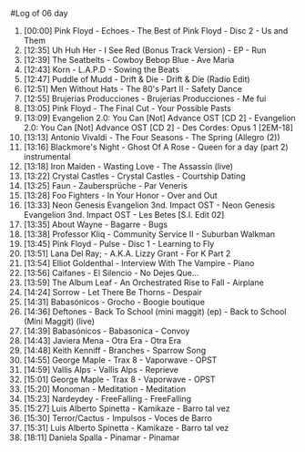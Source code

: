 #Log of 06 day

1. [00:00] Pink Floyd - Echoes - The Best of Pink Floyd - Disc 2 - Us and Them
1. [12:35] Uh Huh Her - I See Red (Bonus Track Version) - EP - Run
1. [12:39] The Seatbelts - Cowboy Bebop Blue - Ave Maria
1. [12:43] Korn - L.A.P.D - Sowing the Beats
1. [12:47] Puddle of Mudd - Drift & Die - Drift & Die (Radio Edit)
1. [12:51] Men Without Hats - The 80's Part II - Safety Dance
1. [12:55] Brujerias Producciones - Brujerias Producciones - Me fui
1. [13:05] Pink Floyd - The Final Cut - Your Possible Pasts
1. [13:09] Evangelion 2.0: You Can [Not] Advance OST [CD 2] - Evangelion 2.0: You Can [Not] Advance OST [CD 2] - Des Cordes: Opus 1 [2EM-18]
1. [13:13] Antonio Vivaldi - The Four Seasons - The Spring  (Allegro (2))
1. [13:16] Blackmore's Night - Ghost Of A Rose - Queen for a day (part 2) instrumental
1. [13:18] Iron Maiden - Wasting Love - The Assassin (live)
1. [13:22] Crystal Castles - Crystal Castles - Courtship Dating
1. [13:25] Faun - Zaubersprüche - Par Veneris
1. [13:28] Foo Fighters - In Your Honor - Over and Out
1. [13:33] Neon Genesis Evangelion 3nd. Impact OST - Neon Genesis Evangelion 3nd. Impact OST - Les Betes [S.I. Edit 02]
1. [13:35] About Wayne - Bagarre - Bugs
1. [13:38] Professor Kliq - Community Service II - Suburban Walkman
1. [13:45] Pink Floyd - Pulse - Disc 1 - Learning to Fly
1. [13:51] Lana Del Ray; - A.K.A. Lizzy Grant - For K Part 2
1. [13:54] Elliot Goldenthal - Interview With The Vampire - Piano
1. [13:56] Caifanes - El Silencio - No Dejes Que...
1. [13:59] The Album Leaf - An Orchestrated Rise to Fall - Airplane
1. [14:24] Sorrow - Let There Be Thorns - Despair
1. [14:31] Babasónicos - Grocho - Boogie boutique
1. [14:36] Deftones - Back To School (mini maggit) (ep) - Back to School (Mini Maggit) (live)
1. [14:39] Babasónicos - Babasonica - Convoy
1. [14:43] Javiera Mena - Otra Era - Otra Era
1. [14:48] Keith Kenniff - Branches - Sparrow Song
1. [14:55] George Maple - Trax 8 - Vaporwave - OPST
1. [14:59] Vallis Alps - Vallis Alps - Reprieve
1. [15:01] George Maple - Trax 8 - Vaporwave - OPST
1. [15:20] Monoman - Meditation - Meditation
1. [15:23] Nardeydey - FreeFalling - FreeFalling
1. [15:27] Luis Alberto Spinetta - Kamikaze - Barro tal vez
1. [15:30] Terror/Cactus - Impulsos - Voces de Barro
1. [15:31] Luis Alberto Spinetta - Kamikaze - Barro tal vez
1. [18:11] Daniela Spalla - Pinamar - Pinamar
